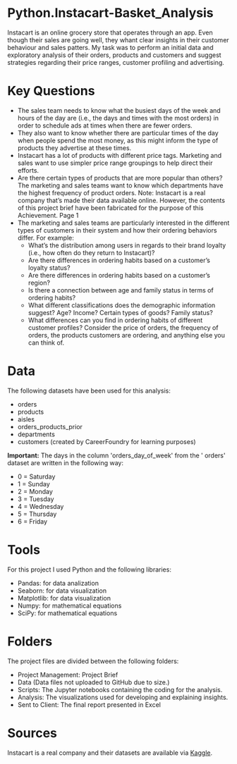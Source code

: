 # Python.Instacart-Basket_Analysis
Instacart is an online grocery store that operates through an app. Even though their sales are going well, they whant clear insights in their customer behaviour and sales patters. My task was to perform an initial data and exploratory analysis of their orders, products and customers and suggest strategies regarding their price ranges, customer profiling and advertising. 
# Key Questions
- The sales team needs to know what the busiest days of the week and hours of the
day are (i.e., the days and times with the most orders) in order to schedule ads at
times when there are fewer orders.
- They also want to know whether there are particular times of the day when people
spend the most money, as this might inform the type of products they advertise at
these times.
- Instacart has a lot of products with different price tags. Marketing and sales want to
use simpler price range groupings to help direct their efforts.
- Are there certain types of products that are more popular than others? The marketing
and sales teams want to know which departments have the highest frequency of
product orders.
Note: Instacart is a real company that’s made their data available online. However, the contents of this project brief
have been fabricated for the purpose of this Achievement.
Page 1
- The marketing and sales teams are particularly interested in the different types of
customers in their system and how their ordering behaviors differ. For example:
  - What’s the distribution among users in regards to their brand loyalty (i.e., how
often do they return to Instacart)?
  - Are there differences in ordering habits based on a customer’s loyalty status?
  - Are there differences in ordering habits based on a customer’s region?
  - Is there a connection between age and family status in terms of ordering
habits?
  - What different classifications does the demographic information suggest?
Age? Income? Certain types of goods? Family status?
  - What differences can you find in ordering habits of different customer
profiles? Consider the price of orders, the frequency of orders, the products
customers are ordering, and anything else you can think of.
# Data
The following datasets have been used for this analysis:
- orders
- products
- aisles
- orders_products_prior
- departments
- customers (created by CareerFoundry for learning purposes)

**Important:**
The days in the column 'orders_day_of_week' from the ' orders' dataset are written in the following way:
- 0 = Saturday
- 1 = Sunday
- 2 = Monday
- 3 = Tuesday
- 4 = Wednesday
- 5 = Thursday
- 6 = Friday
# Tools
For this project I used Python and the following libraries:
- Pandas: for data analization
- Seaborn: for data visualization
- Matplotlib: for data visualization
- Numpy: for mathematical equations
- SciPy: for mathematical equations
# Folders
The project files are divided between the following folders:
- Project Management: Project Brief
- Data (Data files not uploaded to GitHub due to size.)
- Scripts: The Jupyter notebooks containing the coding for the analysis.
- Analysis: The visualizations used for developing and explaining insights.
- Sent to Client: The final report presented in Excel
# Sources
Instacart is a real company and their datasets are available via [Kaggle](https://www.kaggle.com/datasets/psparks/instacart-market-basket-analysis). 
